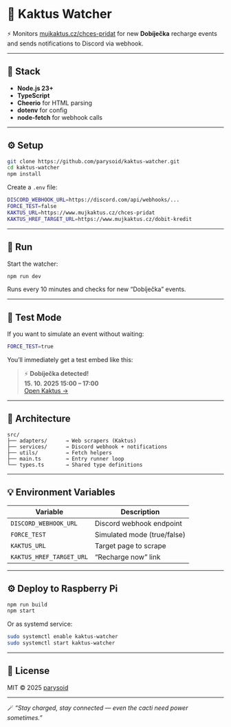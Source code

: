 # 🌵 Kaktus Watcher

⚡ Monitors [mujkaktus.cz/chces-pridat](https://www.mujkaktus.cz/chces-pridat) for new **Dobíječka** recharge events  
and sends notifications to Discord via webhook.

---

## 🧱 Stack
- **Node.js 23+**
- **TypeScript**
- **Cheerio** for HTML parsing
- **dotenv** for config
- **node-fetch** for webhook calls

---

## ⚙️ Setup

```bash
git clone https://github.com/parysoid/kaktus-watcher.git
cd kaktus-watcher
npm install
```

Create a `.env` file:
```bash
DISCORD_WEBHOOK_URL=https://discord.com/api/webhooks/...
FORCE_TEST=false
KAKTUS_URL=https://www.mujkaktus.cz/chces-pridat
KAKTUS_HREF_TARGET_URL=https://www.mujkaktus.cz/dobit-kredit
```

---

## 🚀 Run
Start the watcher:
```bash
npm run dev
```
Runs every 10 minutes and checks for new “Dobíječka” events.

---

## 🧪 Test Mode
If you want to simulate an event without waiting:
```bash
FORCE_TEST=true
```
You’ll immediately get a test embed like this:

> ⚡ **Dobíječka detected!**  
> **15. 10. 2025 15:00 – 17:00**  
> [Open Kaktus →](https://www.mujkaktus.cz/chces-pridat)

---

## 🧩 Architecture
```
src/
├── adapters/      → Web scrapers (Kaktus)
├── services/      → Discord webhook + notifications
├── utils/         → Fetch helpers
├── main.ts        → Entry runner loop
└── types.ts       → Shared type definitions
```

---

## 💡 Environment Variables
| Variable | Description |
|-----------|-------------|
| `DISCORD_WEBHOOK_URL` | Discord webhook endpoint |
| `FORCE_TEST` | Simulated mode (true/false) |
| `KAKTUS_URL` | Target page to scrape |
| `KAKTUS_HREF_TARGET_URL` | “Recharge now” link |

---

## ⚙️ Deploy to Raspberry Pi
```bash
npm run build
npm start
```

Or as systemd service:
```bash
sudo systemctl enable kaktus-watcher
sudo systemctl start kaktus-watcher
```

---

## 📜 License
MIT © 2025 [parysoid](https://github.com/parysoid)

---

🪄 *“Stay charged, stay connected — even the cacti need power sometimes.”*
